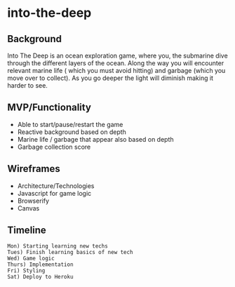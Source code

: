 # into-the-deep

## Background
Into The Deep is an ocean exploration game, where you, the submarine dive through the different layers of the ocean. Along the way you will encounter relevant marine life ( which you must avoid hitting) and garbage (which you move over to collect). As you go deeper the light will diminish making it harder to see. 

## MVP/Functionality
* Able to start/pause/restart the game
* Reactive background based on depth
* Marine life / garbage that appear also based on depth
* Garbage collection score

## Wireframes


* Architecture/Technologies
* Javascript for game logic
* Browserify
* Canvas



## Timeline
	Mon) Starting learning new techs
	Tues) Finish learning basics of new tech
	Wed) Game logic
	Thurs) Implementation
	Fri) Styling
	Sat) Deploy to Heroku
